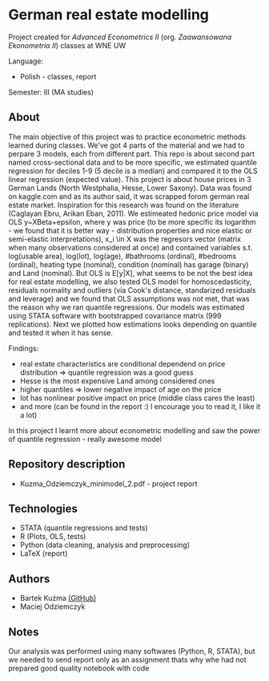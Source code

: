 # German real estate modelling
Project created for *Advanced Econometrics II* (org. *Zaawansowana Ekonometria II*) classes at WNE UW

Language:
 - Polish - classes, report

Semester: III (MA studies)

## About
The main objective of this project was to practice econometric methods learned during classes. We've got 4 parts of the material and we had to perpare 3 models, each from different part. This repo is about second part named cross-sectional data and to be more specific, we estimated quantile regression for deciles 1-9 (5 decile is a median) and compared it to the OLS linear regression (expected value). This project is about house prices in 3 German Lands (North Westphalia, Hesse, Lower Saxony). Data was found on kaggle.com and as its author said, it was scrapped forom german real estate market. Inspiration for this research was found on the literature (Caglayan Ebru, Arikan Eban, 2011). We estimeated hedonic price model via OLS y~XBeta+epsilon, where y was price (to be more specific its logarithm - we found that it is better way - distribution properties and nice elastic or semi-elastic interpretations), x_i \in X was the regresors vector (matrix when many observations considered at once) and contained variables s.t. log(usable area), log(lot), log(age), #bathrooms (ordinal), #bedrooms (ordinal), heating type (nominal), condition (nominal) has garage (binary) and Land (nominal). But OLS is E[y|X], what seems to be not the best idea for real estate modelling, we also tested OLS model for homoscedasticity, residuals normality and outliers (via Cook's distance, standarized residuals and leverage) and we found that OLS assumptions was not met, that was the reason why we ran quantile regressions. Our models was estimated using STATA software with bootstrapped covariance matrix (999 replications). Next we plotted how estimations looks depending on quantile and tested it when it has sense.

Findings:
 - real estate characteristics are conditional dependend on price distribution => quantile regression was a good guess
 - Hesse is the most expensive Land among considered ones
 - higher quantiles => lower negative impact of age on the price
 - lot has nonlinear positive impact on price (middle class cares the least)
 - and more (can be found in the report :) I encourage you to read it, I like it a lot)

In this project I learnt more about econometric modelling and saw the power of quantile regression - really awesome model

## Repository description
 - Kuzma_Odziemczyk_minimodel_2.pdf - project report

## Technologies
 - STATA (quantile regressions and tests)
 - R (Plots, OLS, tests)
 - Python (data cleaning, analysis and preprocessing)
 - LaTeX (report)

## Authors
 - Bartek Kuźma [(GitHub)](https://github.com/bartekkuzma?fbclid=IwAR3ECTUCuv44NIAUiOLB8H-LDyHMCyUPCQr86Z4KgH2-iaOHVSz6uatXZQY)
 - Maciej Odziemczyk

## Notes
Our analysis was performed using many softwares (Python, R, STATA), but we needed to send report only as an assignment thats why whe had not prepared good quality notebook with code
